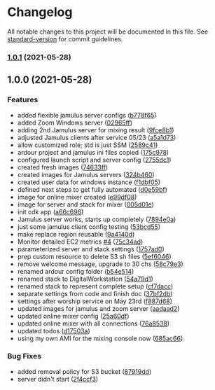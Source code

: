 # Changelog

All notable changes to this project will be documented in this file. See [standard-version](https://github.com/conventional-changelog/standard-version) for commit guidelines.

### [1.0.1](https://github.com/cabcookie/aws-jamulus/compare/v1.0.0...v1.0.1) (2021-05-28)

## 1.0.0 (2021-05-28)


### Features

* added flexible jamulus server configs ([b778f65](https://github.com/cabcookie/aws-jamulus/commit/b778f65cc8a957839cd295c5fa5fc59bfe1d10ab))
* added Zoom Windows server ([02965ff](https://github.com/cabcookie/aws-jamulus/commit/02965ffc5802e1c9c9299111b26e4b2a64cb6a19))
* adding 2nd Jamulus server for mixing result ([9fce8b1](https://github.com/cabcookie/aws-jamulus/commit/9fce8b10219b6eae5c2ed3c377f6701b89630fe5))
* adjusted Jamulus clients after service 05/23 ([a5a1d73](https://github.com/cabcookie/aws-jamulus/commit/a5a1d7371b8eb4799efbac8f374c01cdd376996d))
* allow customized role; std is just SSM ([2589c41](https://github.com/cabcookie/aws-jamulus/commit/2589c41298e38836163b6e9cb48bc6a97993e1a3))
* ardour project and jamulus ini files copied ([175c978](https://github.com/cabcookie/aws-jamulus/commit/175c97837fd7eaacc7648122a11528e388852252))
* configured launch script and server config ([2755dc1](https://github.com/cabcookie/aws-jamulus/commit/2755dc1a7fae3dca95c947939c493b92fac552d4))
* created fresh images ([74633ff](https://github.com/cabcookie/aws-jamulus/commit/74633ff2bc4d05bbe80d6cd6655a9101ef9d59a2))
* created images for Jamulus servers ([324b460](https://github.com/cabcookie/aws-jamulus/commit/324b460aa010f7baf6c8a3288f20485e7a70f77d))
* created user data for windows instance ([f1dbf05](https://github.com/cabcookie/aws-jamulus/commit/f1dbf054c6fee42b98b832441a94483fedd3ce75))
* defined next steps to get fully automated ([d0e59bf](https://github.com/cabcookie/aws-jamulus/commit/d0e59bf24d96c799bd4f4a2505b21f922324ccc0))
* image for online mixer created ([e99df08](https://github.com/cabcookie/aws-jamulus/commit/e99df08401fe88bc18831ffa7e50fad869404768))
* image for server and stack for mixer ([005d01e](https://github.com/cabcookie/aws-jamulus/commit/005d01e6aa2672b0c7c6176fad5ef428948acfc2))
* init cdk app ([a66c696](https://github.com/cabcookie/aws-jamulus/commit/a66c6969359fb048557b2655f5256b37f5184719))
* Jamulus server works, starts up completely ([7894e0a](https://github.com/cabcookie/aws-jamulus/commit/7894e0aae4aadf491140428982a2a048d3e65fe2))
* just some jamulus client config testing ([53bcd55](https://github.com/cabcookie/aws-jamulus/commit/53bcd55716fca4825276cd515d84ab859c8edf82))
* make replace region reusable ([9a4140d](https://github.com/cabcookie/aws-jamulus/commit/9a4140dac4f8d45d5196b4cdec4fa271f3fa250f))
* Monitor detailed EC2 metrics [#4](https://github.com/cabcookie/aws-jamulus/issues/4) ([75c34ad](https://github.com/cabcookie/aws-jamulus/commit/75c34adb61a4b86954b3a9c942eb51977e175003))
* parameterized server and stack settings ([1757ad0](https://github.com/cabcookie/aws-jamulus/commit/1757ad052a125f62739e0a5900089acc15d104d4))
* prep custom resource to delete S3 sh files ([5ef6046](https://github.com/cabcookie/aws-jamulus/commit/5ef6046ac114ceeb2274a57afd7636f14d541cf7))
* remove welcome message, upgrade to 30 chs ([58c79e3](https://github.com/cabcookie/aws-jamulus/commit/58c79e3b968b0715172c95d481c936a434813747))
* renamed ardour config folder ([b54e514](https://github.com/cabcookie/aws-jamulus/commit/b54e5146ae73b7e99914f6bd2dffee8c3b0add2f))
* renamed stack to DigitalWorkstation ([54a79d1](https://github.com/cabcookie/aws-jamulus/commit/54a79d160be97b252fb34aed42f0a97561c95961))
* renamed stack to represent complete setup ([cf7dacc](https://github.com/cabcookie/aws-jamulus/commit/cf7dacc4b947ae37477d70f85350cb30970f852e))
* separate settings from code and finish doc ([37bf2db](https://github.com/cabcookie/aws-jamulus/commit/37bf2db74e77ffb36dc09e6a8181a0fca1c22a04))
* settings after worship service on May 23rd ([f887d68](https://github.com/cabcookie/aws-jamulus/commit/f887d688e2b40c0e4a993c32260554db88b88aa2))
* updated images for jamulus and zoom server ([aadaad2](https://github.com/cabcookie/aws-jamulus/commit/aadaad21bb09df2c6fdb10779471922162421729))
* updated online mixer config ([25a60df](https://github.com/cabcookie/aws-jamulus/commit/25a60df3b9c564dee80a4a799457a30fd0dbc1c8))
* updated online mixer with all connections ([76a8538](https://github.com/cabcookie/aws-jamulus/commit/76a85380c040055a9f58cd4c9d6b594956bad758))
* updated todos ([d17503a](https://github.com/cabcookie/aws-jamulus/commit/d17503a13abefd7fc068b50b653b652cd287fde6))
* using my own AMI for the mixing console now ([685ac66](https://github.com/cabcookie/aws-jamulus/commit/685ac66c445463677d52c1118414a12d854e5e94))


### Bug Fixes

* added removal policy for S3 bucket ([87919dd](https://github.com/cabcookie/aws-jamulus/commit/87919dde1d1df5be8e1e684c09faec0f1df2f7f2))
* server didn't start ([2f4ccf3](https://github.com/cabcookie/aws-jamulus/commit/2f4ccf30666f1cb3a024a457f60f070d65e065cf))
